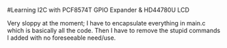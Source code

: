 #Learning I2C with PCF8574T GPIO Expander & HD44780U LCD

Very sloppy at the moment; I have to encapsulate everything in main.c which is basically all the code. Then I have to remove the stupid commands I added with no foreseeable need/use.
